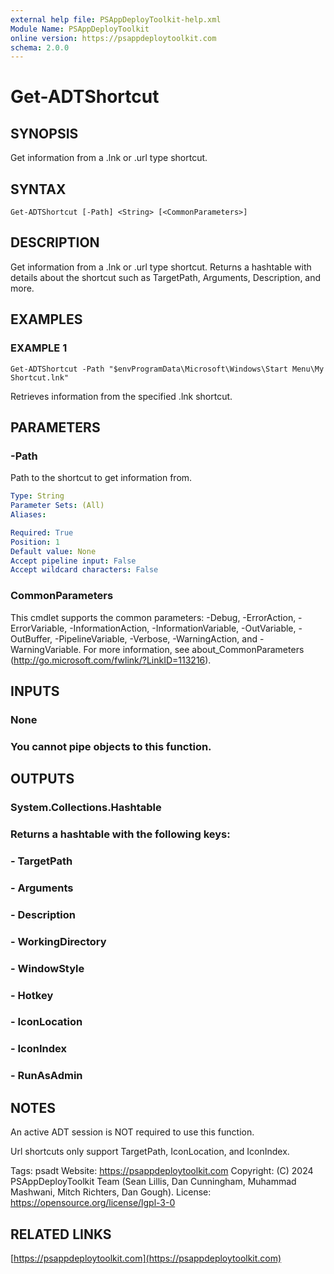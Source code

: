 ```yaml
---
external help file: PSAppDeployToolkit-help.xml
Module Name: PSAppDeployToolkit
online version: https://psappdeploytoolkit.com
schema: 2.0.0
---
```


# Get-ADTShortcut

## SYNOPSIS
Get information from a .lnk or .url type shortcut.

## SYNTAX

```
Get-ADTShortcut [-Path] <String> [<CommonParameters>]
```

## DESCRIPTION
Get information from a .lnk or .url type shortcut.
Returns a hashtable with details about the shortcut such as TargetPath, Arguments, Description, and more.

## EXAMPLES

### EXAMPLE 1
```
Get-ADTShortcut -Path "$envProgramData\Microsoft\Windows\Start Menu\My Shortcut.lnk"
```

Retrieves information from the specified .lnk shortcut.

## PARAMETERS

### -Path
Path to the shortcut to get information from.

```yaml
Type: String
Parameter Sets: (All)
Aliases:

Required: True
Position: 1
Default value: None
Accept pipeline input: False
Accept wildcard characters: False
```

### CommonParameters
This cmdlet supports the common parameters: -Debug, -ErrorAction, -ErrorVariable, -InformationAction, -InformationVariable, -OutVariable, -OutBuffer, -PipelineVariable, -Verbose, -WarningAction, and -WarningVariable.
For more information, see about_CommonParameters (http://go.microsoft.com/fwlink/?LinkID=113216).

## INPUTS

### None
### You cannot pipe objects to this function.
## OUTPUTS

### System.Collections.Hashtable
### Returns a hashtable with the following keys:
### - TargetPath
### - Arguments
### - Description
### - WorkingDirectory
### - WindowStyle
### - Hotkey
### - IconLocation
### - IconIndex
### - RunAsAdmin
## NOTES
An active ADT session is NOT required to use this function.

Url shortcuts only support TargetPath, IconLocation, and IconIndex.

Tags: psadt
Website: https://psappdeploytoolkit.com
Copyright: (C) 2024 PSAppDeployToolkit Team (Sean Lillis, Dan Cunningham, Muhammad Mashwani, Mitch Richters, Dan Gough).
License: https://opensource.org/license/lgpl-3-0

## RELATED LINKS

[https://psappdeploytoolkit.com](https://psappdeploytoolkit.com)
